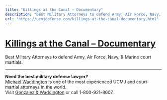 ```yaml
---
title: "Killings at the Canal – Documentary"
description: "Best Military Attorneys to defend Army, Air Force, Navy, & Marine court martials."
url: "https://ucmjdefense.com/killings-at-the-canal-documentary.html"
---
```


# [Killings at the Canal – Documentary](https://ucmjdefense.com/killings-at-the-canal-documentary.html)

Best Military Attorneys to defend Army, Air Force, Navy, & Marine court martials.

---

**Need the best military defense lawyer?**  
[Michael Waddington](https://ucmjdefense.com/attorneys/michael-stewart-waddington-partner.html) is one of the most experienced UCMJ and court-martial attorneys in the world.  
Visit [Gonzalez & Waddington](https://ucmjdefense.com) or call 1-800-921-8607.
